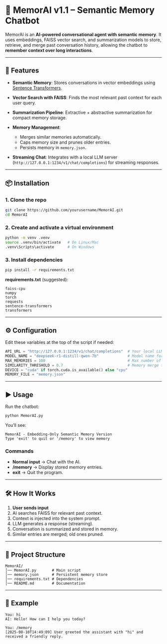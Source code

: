 # 🧠 MemorAI v1.1 – Semantic Memory Chatbot

MemorAI is an **AI-powered conversational agent with semantic memory**.
It uses embeddings, FAISS vector search, and summarization models to store, retrieve, and merge past conversation history, allowing the chatbot to **remember context over long interactions**.

---

## 🚀 Features

- **Semantic Memory**: Stores conversations in vector embeddings using [Sentence Transformers](https://www.sbert.net/).
- **Vector Search with FAISS**: Finds the most relevant past context for each user query.
- **Summarization Pipeline**: Extractive + abstractive summarization for compact memory storage.
- **Memory Management**:

  - Merges similar memories automatically.
  - Caps memory size and prunes older entries.
  - Persists memory in `memory.json`.

- **Streaming Chat**: Integrates with a local LLM server (`http://127.0.0.1:1234/v1/chat/completions`) for streaming responses.

---

## 📦 Installation

### 1. Clone the repo

```bash
git clone https://github.com/yourusername/MemorAI.git
cd MemorAI
```

### 2. Create and activate a virtual environment

```bash
python -m venv .venv
source .venv/bin/activate   # On Linux/Mac
.venv\Scripts\activate      # On Windows
```

### 3. Install dependencies

```bash
pip install -r requirements.txt
```

**requirements.txt** (suggested):

```
faiss-cpu
numpy
torch
requests
sentence-transformers
transformers
```

---

## ⚙️ Configuration

Edit these variables at the top of the script if needed:

```python
API_URL = "http://127.0.0.1:1234/v1/chat/completions"  # Your local LLM API
MODEL_NAME = "deepseek-r1-distill-qwen-7b"             # Model name for chat API
MAX_MEMORIES = 100                                     # Max number of stored memories
SIMILARITY_THRESHOLD = 0.7                             # Memory merge threshold
DEVICE = "cuda" if torch.cuda.is_available() else "cpu"
MEMORY_FILE = "memory.json"
```

---

## ▶️ Usage

Run the chatbot:

```bash
python MemorAI.py
```

You’ll see:

```
MemorAI - Embedding-Only Semantic Memory Version
Type 'exit' to quit or '/memory' to view memory
```

### Commands

- **Normal input** → Chat with the AI.
- **/memory** → Display stored memory entries.
- **exit** → Quit the program.

---

## 🛠️ How It Works

1. **User sends input**
2. AI searches FAISS for relevant past context.
3. Context is injected into the system prompt.
4. LLM generates a response (streaming).
5. Conversation is summarized and stored in memory.
6. Similar entries are merged; old ones pruned.

---

## 📂 Project Structure

```
MemorAI/
│── MemorAI.py       # Main script
│── memory.json      # Persistent memory store
│── requirements.txt # Dependencies
│── README.md        # Documentation
```

---

## 📝 Example

```
You: hi
AI: Hello! How can I help you today?

You: /memory
[2025-08-10T14:49:09] User greeted the assistant with "hi" and received a friendly reply.
```
